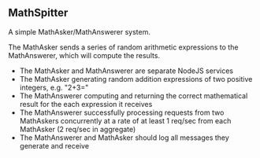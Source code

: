 ## MathSpitter

A simple MathAsker/MathAnswerer system. 

The MathAsker sends a series of random arithmetic expressions to the MathAnswerer, which will compute the results.

- The MathAsker and MathAnswerer are separate NodeJS services
- The MathAsker generating random addition expressions of two positive integers, e.g. "2+3="
- The MathAnswerer computing and returning the correct mathematical result for the each expression it receives
- The MathAnswerer successfully processing requests from two MathAskers concurrently at a rate of at least 1 req/sec from each MathAsker (2 req/sec in aggregate)
- The MathAnswerer and MathAsker should log all messages they generate and receive
